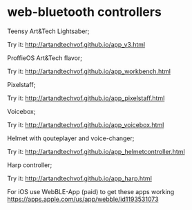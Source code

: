 # web-bluetooth controllers

Teensy Art&Tech Lightsaber;

Try it: http://artandtechvof.github.io/app_v3.html

ProffieOS Art&Tech flavor;

Try it: http://artandtechvof.github.io/app_workbench.html

Pixelstaff;

Try it: http://artandtechvof.github.io/app_pixelstaff.html

Voicebox;

Try it: http://artandtechvof.github.io/app_voicebox.html

Helmet with qouteplayer and voice-changer;

Try it: http://artandtechvof.github.io/app_helmetcontroller.html

Harp controller;

Try it: http://artandtechvof.github.io/app_harp.html

For iOS use WebBLE-App (paid) to get these apps working 
https://apps.apple.com/us/app/webble/id1193531073



